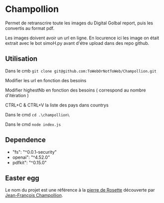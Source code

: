 # Champollion

Permet de retranscrire toute les images du Digital Golbal report, puis les convertis au format pdf.

Les images doivent avoir un url en ligne. En locurence ici les image on était extrait avec le bot simoH.py avant d'étre upload dans des repo github.


## Utilisation

Dans le cmb `git clone git@github.com:ToWebOrNotToWeb/Champollion.git`

Modifier les url en fonction des besoins

Modifier highestNb en fonction des besoins ( correspond au nombre d'itération )

CTRL+C & CTRL+V la liste des pays dans countrys 

Dans le cmd `cd .\champollion\`

Dans le cmd `node index.js`

## Dependence

<ul>
    <li>"fs": "^0.0.1-security"</li>
    <li>openai": "^4.52.0"</li>
    <li>pdfkit": "^0.15.0"</li>
</ul>

## Easter egg
Le nom du projet est une référence à la <a href="https://fr.wikipedia.org/wiki/Pierre_de_Rosette">pierre de Rosette</a> découverte par <a href="https://fr.wikipedia.org/wiki/Jean-Fran%C3%A7ois_Champollion">Jean-François Champollion</a>.
